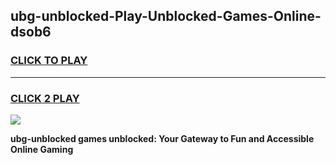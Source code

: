 
## ubg-unblocked-Play-Unblocked-Games-Online-dsob6
<h3>
<a href="https://premium76.site?title=ubg-unblocked&ref=25A">CLICK TO PLAY</a></h3>
<hr>

<h3>
<a href="https://premium76.site?title=ubg-unblocked&ref=25A">CLICK 2 PLAY</a>
  
</h3>

<a href="https://premium76.site?title=ubg-unblocked&ref=25A"><img src="https://clearcache.store/games.png"></a>


**ubg-unblocked games unblocked: Your Gateway to Fun and Accessible Online Gaming**
